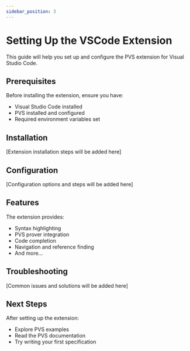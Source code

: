 ```yaml
---
sidebar_position: 3
---
```


# Setting Up the VSCode Extension

This guide will help you set up and configure the PVS extension for Visual Studio Code.

## Prerequisites

Before installing the extension, ensure you have:
- Visual Studio Code installed
- PVS installed and configured
- Required environment variables set

## Installation

[Extension installation steps will be added here]

## Configuration

[Configuration options and steps will be added here]

## Features

The extension provides:
- Syntax highlighting
- PVS prover integration
- Code completion
- Navigation and reference finding
- And more...

## Troubleshooting

[Common issues and solutions will be added here]

## Next Steps

After setting up the extension:
- Explore PVS examples
- Read the PVS documentation
- Try writing your first specification 